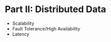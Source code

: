 # Part II: Distributed Data

<ul>
    <li>Scalability</li>
    <li>Fault Tolerance/High Availability</li>
    <li>Latency</li>
</ul>
